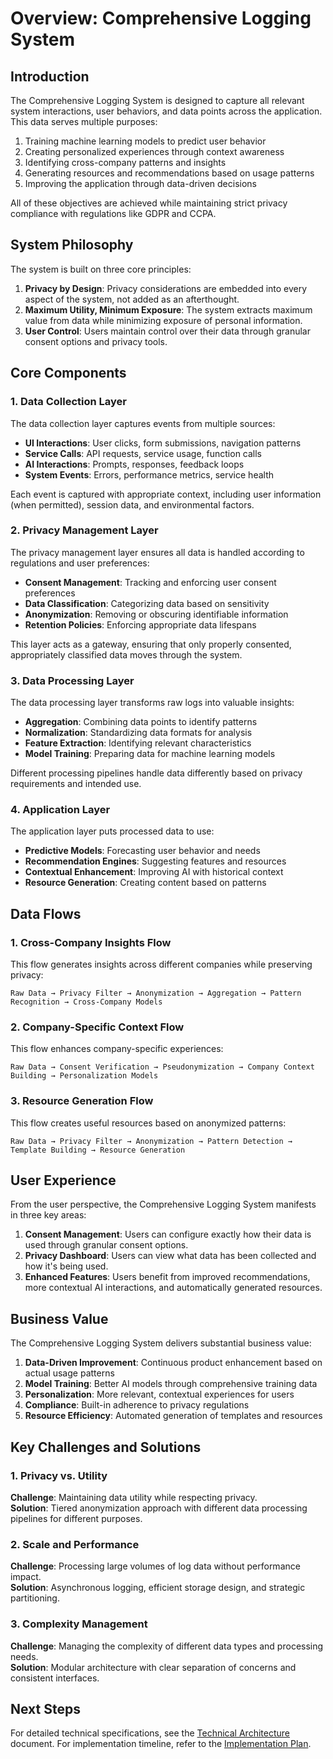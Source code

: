 # Overview: Comprehensive Logging System

## Introduction

The Comprehensive Logging System is designed to capture all relevant system interactions, user behaviors, and data points across the application. This data serves multiple purposes:

1. Training machine learning models to predict user behavior
2. Creating personalized experiences through context awareness
3. Identifying cross-company patterns and insights
4. Generating resources and recommendations based on usage patterns
5. Improving the application through data-driven decisions

All of these objectives are achieved while maintaining strict privacy compliance with regulations like GDPR and CCPA.

## System Philosophy

The system is built on three core principles:

1. **Privacy by Design**: Privacy considerations are embedded into every aspect of the system, not added as an afterthought.
2. **Maximum Utility, Minimum Exposure**: The system extracts maximum value from data while minimizing exposure of personal information.
3. **User Control**: Users maintain control over their data through granular consent options and privacy tools.

## Core Components

### 1. Data Collection Layer

The data collection layer captures events from multiple sources:

- **UI Interactions**: User clicks, form submissions, navigation patterns
- **Service Calls**: API requests, service usage, function calls
- **AI Interactions**: Prompts, responses, feedback loops
- **System Events**: Errors, performance metrics, service health

Each event is captured with appropriate context, including user information (when permitted), session data, and environmental factors.

### 2. Privacy Management Layer

The privacy management layer ensures all data is handled according to regulations and user preferences:

- **Consent Management**: Tracking and enforcing user consent preferences
- **Data Classification**: Categorizing data based on sensitivity
- **Anonymization**: Removing or obscuring identifiable information
- **Retention Policies**: Enforcing appropriate data lifespans

This layer acts as a gateway, ensuring that only properly consented, appropriately classified data moves through the system.

### 3. Data Processing Layer

The data processing layer transforms raw logs into valuable insights:

- **Aggregation**: Combining data points to identify patterns
- **Normalization**: Standardizing data formats for analysis
- **Feature Extraction**: Identifying relevant characteristics
- **Model Training**: Preparing data for machine learning models

Different processing pipelines handle data differently based on privacy requirements and intended use.

### 4. Application Layer

The application layer puts processed data to use:

- **Predictive Models**: Forecasting user behavior and needs
- **Recommendation Engines**: Suggesting features and resources
- **Contextual Enhancement**: Improving AI with historical context
- **Resource Generation**: Creating content based on patterns

## Data Flows

### 1. Cross-Company Insights Flow

This flow generates insights across different companies while preserving privacy:

```
Raw Data → Privacy Filter → Anonymization → Aggregation → Pattern Recognition → Cross-Company Models
```

### 2. Company-Specific Context Flow

This flow enhances company-specific experiences:

```
Raw Data → Consent Verification → Pseudonymization → Company Context Building → Personalization Models
```

### 3. Resource Generation Flow

This flow creates useful resources based on anonymized patterns:

```
Raw Data → Privacy Filter → Anonymization → Pattern Detection → Template Building → Resource Generation
```

## User Experience

From the user perspective, the Comprehensive Logging System manifests in three key areas:

1. **Consent Management**: Users can configure exactly how their data is used through granular consent options.
2. **Privacy Dashboard**: Users can view what data has been collected and how it's being used.
3. **Enhanced Features**: Users benefit from improved recommendations, more contextual AI interactions, and automatically generated resources.

## Business Value

The Comprehensive Logging System delivers substantial business value:

1. **Data-Driven Improvement**: Continuous product enhancement based on actual usage patterns
2. **Model Training**: Better AI models through comprehensive training data
3. **Personalization**: More relevant, contextual experiences for users
4. **Compliance**: Built-in adherence to privacy regulations
5. **Resource Efficiency**: Automated generation of templates and resources

## Key Challenges and Solutions

### 1. Privacy vs. Utility

**Challenge**: Maintaining data utility while respecting privacy.  
**Solution**: Tiered anonymization approach with different data processing pipelines for different purposes.

### 2. Scale and Performance

**Challenge**: Processing large volumes of log data without performance impact.  
**Solution**: Asynchronous logging, efficient storage design, and strategic partitioning.

### 3. Complexity Management

**Challenge**: Managing the complexity of different data types and processing needs.  
**Solution**: Modular architecture with clear separation of concerns and consistent interfaces.

## Next Steps

For detailed technical specifications, see the [Technical Architecture](TECHNICAL_ARCHITECTURE.md) document. For implementation timeline, refer to the [Implementation Plan](IMPLEMENTATION_PLAN.md).
